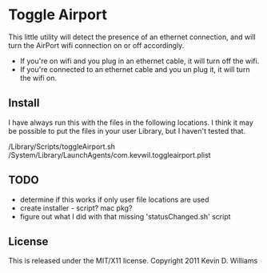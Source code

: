 Toggle Airport
==============

This little utility will detect the presence of an ethernet connection, and
will turn the AirPort wifi connection on or off accordingly.

* If you're on wifi and you plug in an ethernet cable, it will turn off the wifi.
* If you're connected to an ethernet cable and you un plug it, it will turn the wifi on.

Install
-------

I have always run this with the files in the following locations.
I think it may be possible to put the files in your user Library,
but I haven't tested that.

/Library/Scripts/toggleAirport.sh
/System/Library/LaunchAgents/com.kevwil.toggleairport.plist

TODO
----

* determine if this works if only user file locations are used
* create installer - script? mac pkg?
* figure out what I did with that missing 'statusChanged.sh' script

License
-------

This is released under the MIT/X11 license. Copyright 2011 Kevin D. Williams

